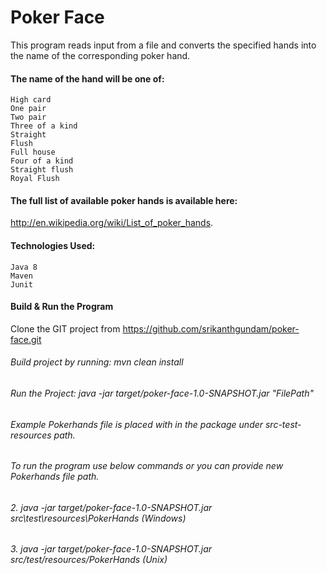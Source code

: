 # Poker Face
This program reads input from a file and converts the specified hands into the name of the corresponding poker hand.

#### The name of the hand will be one of:
    High card
    One pair
    Two pair
    Three of a kind
    Straight
    Flush
    Full house
    Four of a kind
    Straight flush
    Royal Flush

#### The full list of available poker hands is available here:
 http://en.wikipedia.org/wiki/List_of_poker_hands.

#### Technologies Used:
    Java 8
    Maven
    Junit

#### Build & Run the Program
  Clone the GIT project from https://github.com/srikanthgundam/poker-face.git

######  Build project by running: mvn clean install
######  Run the Project: java -jar target/poker-face-1.0-SNAPSHOT.jar "FilePath"
 
######  Example Pokerhands file is placed with in the package under src-test-resources path.
######  To run the program use below commands or you can provide new Pokerhands file path.
######  2. java -jar target/poker-face-1.0-SNAPSHOT.jar src\test\resources\PokerHands (Windows)
######  3. java -jar target/poker-face-1.0-SNAPSHOT.jar src/test/resources/PokerHands (Unix)
